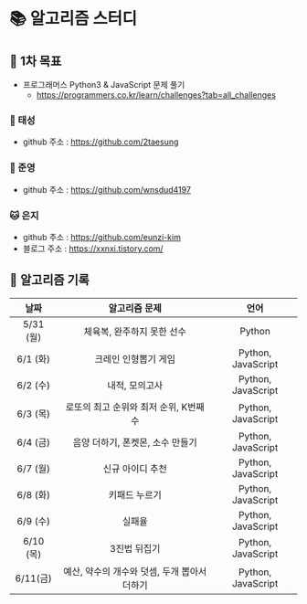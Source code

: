 # 📚 알고리즘 스터디

## 📌 1차 목표

- 프로그래머스 Python3 & JavaScript 문제 풀기
  - https://programmers.co.kr/learn/challenges?tab=all_challenges





### 🐸 태성

- github 주소 : https://github.com/2taesung



### 🐰 준영

- github 주소 : https://github.com/wnsdud4197



### 🐱 은지

- github 주소 : https://github.com/eunzi-kim
- 블로그 주소 : https://xxnxi.tistory.com/





## 📅 알고리즘 기록

|   날짜    |                알고리즘 문제                 |        언어        |
| :-------: | :------------------------------------------: | :----------------: |
| 5/31 (월) |          체육복, 완주하지 못한 선수          |       Python       |
| 6/1 (화)  |             크레인 인형뽑기 게임             | Python, JavaScript |
| 6/2 (수)  |                내적, 모의고사                | Python, JavaScript |
| 6/3 (목)  |    로또의 최고 순위와 최저 순위, K번째수     | Python, JavaScript |
| 6/4 (금)  |       음양 더하기, 폰켓몬, 소수 만들기       | Python, JavaScript |
| 6/7 (월)  |               신규 아이디 추천               | Python, JavaScript |
| 6/8 (화)  |                키패드 누르기                 | Python, JavaScript |
| 6/9 (수)  |                    실패율                    | Python, JavaScript |
| 6/10 (목) |                 3진법 뒤집기                 | Python, JavaScript |
| 6/11(금)  | 예산, 약수의 개수와 덧셈, 두개 뽑아서 더하기 | Python, JavaScript |
